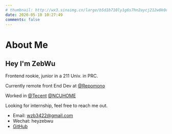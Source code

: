 ```yaml
---
# thumbnail: http://wx3.sinaimg.cn/large/b5d1b710ly1g6s7hn2aycj212w0k0dx5.jpg
date: 2020-05-10 10:27:49
comments: false
---
```


# About Me

## Hey I'm ZebWu

Frontend rookie, junior in a 211 Univ. in PRC.

Currently remote front End Dev at [@Repomono](https://repomono.com)

Worked in [@Tecent](https://www.tencent.com) [@NCUHOME](https://team.ncuos.com)

Looking for internship, feel free to reach me out.

+ Email: wzb3422@gmail.com
+ Wechat: heyzebwu
+ [GitHub](https://github.com/Wzb3422)
